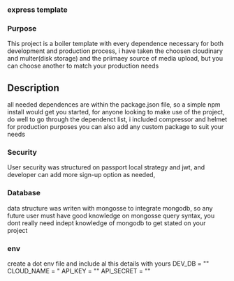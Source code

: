 ### express template

### Purpose
This project is a boiler template with every dependence necessary for both development and production process, i have taken the choosen cloudinary and multer(disk storage) and the priimaey source of media upload, but you can choose another to match your production needs 

## Description
all needed dependences are within the package.json file, so a simple npm install would get you started, for anyone looking to make use of the project, do well to go through the dependenct list, i included compressor and helmet for production purposes you can also add any custom package to suit your needs 

### Security 
User security was structured on passport local strategy and jwt, and developer can add more sign-up option as needed, 

### Database
data structure was writen with mongosse to integrate mongodb, so any future user must have good knowledge on mongosse query syntax, you dont really need indept knowledge of mongodb to get stated on your project 


### env

create a dot env file and include al this details with yours
DEV_DB = ""
CLOUD_NAME = "
API_KEY = ""
API_SECRET = ""


